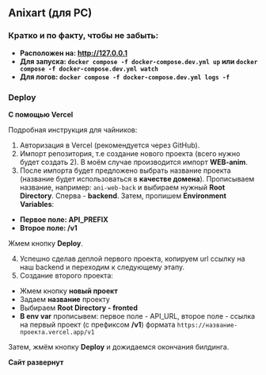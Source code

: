 ## Anixart (для PC)

### Кратко и по факту, чтобы не забыть:

- **Расположен на: http://127.0.0.1**
- **Для запуска: `docker compose -f docker-compose.dev.yml up` или `docker compose -f docker-compose.dev.yml watch`**
- **Для логов: `docker compose -f docker-compose.dev.yml logs -f`**

### Deploy
**С помощью Vercel**

Подробная инструкция для чайников:

1) Авторизация в Vercel (рекомендуется через GitHub).
2) Импорт репозитория, т.е создание нового проекта (всего нужно будет создать 2). В моём случае производится импорт **WEB-anim**.
3) После импорта будет предложено выбрать название проекта (название будет использоваться в **качестве домена**). Прописываем название, например: `ani-web-back` и выбираем нужный **Root Directory**. Сперва - **backend**. Затем, пропишем **Environment Variables**:
- **Первое поле: API_PREFIX**
- **Второе поле: /v1**

Жмем кнопку **Deploy**.

4) Успешно сделав деплой первого проекта, копируем url ссылку на наш backend и переходим к следующему этапу.
5) Создание второго проекта:
- Жмем кнопку **новый проект**
- Задаем **название** проекту
- Выбираем **Root Directory - fronted**
- **В env var** прописывем: первое поле - API_URL, второе поле - ссылка на первый проект (с префиксом **/v1**) формата `https://название-проекта.vercel.app/v1`

Затем, жмём кнопку **Deploy** и дожидаемся окончания билдинга.

**Сайт развернут**
